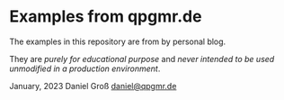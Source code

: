 # Examples from qpgmr.de

The examples in this repository are from by personal blog. 

They are *purely for educational purpose* and *never intended to be used unmodified in a production environment*.

January, 2023
Daniel Groß
daniel@qpgmr.de

